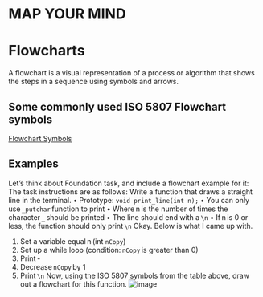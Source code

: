 # **MAP YOUR MIND**
# Flowcharts
A flowchart is a visual representation of a process or algorithm that shows the steps in a sequence using symbols and arrows.
## Some commonly used ISO 5807 Flowchart symbols
[Flowchart Symbols](https://drive.google.com/file/d/1B62yypJmnVFTCwjVcQgAuojh9skLT2ws/view?usp=share_link "a title")
## Examples
Let’s think about Foundation task, and include a flowchart example for it: 
The task instructions are as follows: 
Write a function that draws a straight line in the terminal. 
•	Prototype: `void print_line(int n);` 
•	You can only use `_putchar` function to print 
•	Where n is the number of times the character `_` should be printed 
•	The line should end with a `\n` 
•	If n is 0 or less, the function should only print `\n` 
Okay. Below is what I came up with. 
1.	Set a variable equal n (int `nCopy`) 
2.	Set up a while loop (condition: `nCopy` is greater than 0) 
3.	Print - 
4.	Decrease `nCopy` by 1 
5.	Print `\n` 
Now, using the ISO 5807 symbols from the table above, draw out a flowchart for this function.
![image](https://s3.amazonaws.com/alx-intranet.hbtn.io/uploads/medias/2019/8/fb82e24f7282c569aed3.png?X-Amz-Algorithm=AWS4-HMAC-SHA256&X-Amz-Credential=AKIARDDGGGOUSBVO6H7D%2F20230429%2Fus-east-1%2Fs3%2Faws4_request&X-Amz-Date=20230429T125340Z&X-Amz-Expires=86400&X-Amz-SignedHeaders=host&X-Amz-Signature=e736bbe4530c1c9ed52aee9ed174e7e28c38570b2bc4e78ecb0ffa5735f2b9ef)



